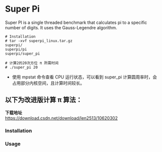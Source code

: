 # Super Pi
Super PI is a single threaded benchmark that calculates pi to a specific number of digits. It uses the Gauss-Legendre algorithm.
```
# Installation
# tar -xvf superpi_linux.tar.gz
superpi/
superpi/pi
superpi/super_pi

# 计算2的20次方位 π 所需时间
# ./super_pi 20
```
- 使用 mpstat 命令查看 CPU 运行状态，可以看到 super_pi 计算圆周率时，会占用部分内核空间，且计算时间较长。   
## 以下为改进版计算 π 算法：  
**下载地址**  
https://download.csdn.net/download/len2513/10620302
### Installation
### Usage